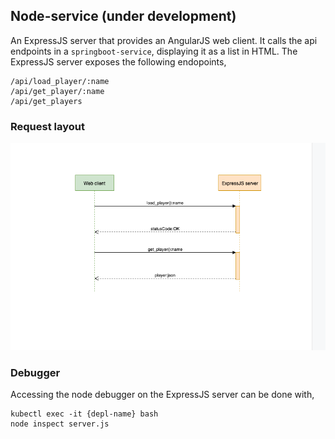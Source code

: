## Node-service (under development)
An ExpressJS server that provides an AngularJS web client. It calls the api endpoints in a `springboot-service`, displaying it as a list in HTML.
The ExpressJS server exposes the following endopoints,

```
/api/load_player/:name
/api/get_player/:name
/api/get_players
```
### Request layout
![Activity diagram](docs/Activity_diagram.png)

### Debugger
Accessing the node debugger on the ExpressJS server can be done with,

```
kubectl exec -it {depl-name} bash
node inspect server.js
```


